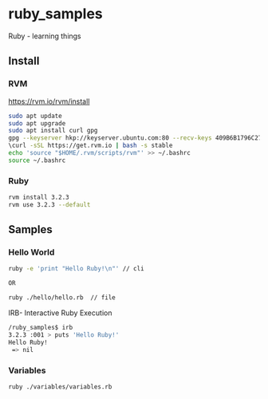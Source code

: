 # ruby_samples

Ruby - learning things

## Install

### RVM

https://rvm.io/rvm/install

```bash
sudo apt update
sudo apt upgrade
sudo apt install curl gpg
gpg --keyserver hkp://keyserver.ubuntu.com:80 --recv-keys 409B6B1796C275462A1703113804BB82D39DC0E3 7D2BAF1CF37B13E2069D6956105BD0E739499BDB
\curl -sSL https://get.rvm.io | bash -s stable
echo 'source "$HOME/.rvm/scripts/rvm"' >> ~/.bashrc
source ~/.bashrc

```

### Ruby

```bash
rvm install 3.2.3
rvm use 3.2.3 --default
```

## Samples

### Hello World

```bash
ruby -e 'print "Hello Ruby!\n"' // cli

OR

ruby ./hello/hello.rb  // file
```

IRB-  Interactive Ruby Execution

```bash
/ruby_samples$ irb
3.2.3 :001 > puts 'Hello Ruby!'
Hello Ruby!
 => nil
```

### Variables

```bash
ruby ./variables/variables.rb
```
